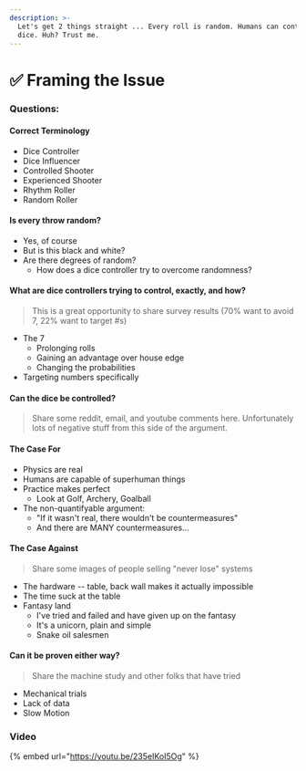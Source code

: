 ```yaml
---
description: >-
  Let's get 2 things straight ... Every roll is random. Humans can control the
  dice. Huh? Trust me.
---
```


# ✅ Framing the Issue

### Questions:

#### Correct Terminology

* Dice Controller
* Dice Influencer
* Controlled Shooter
* Experienced Shooter
* Rhythm Roller
* Random Roller

#### Is every throw random?

* Yes, of course
* But is this black and white?
* Are there degrees of random?
  * How does a dice controller try to overcome randomness?

#### What are dice controllers trying to control, exactly, and how?

> This is a great opportunity to share survey results (70% want to avoid 7, 22% want to target #s)

* The 7
  * Prolonging rolls
  * Gaining an advantage over house edge
  * Changing the probabilities
* Targeting numbers specifically

#### Can the dice be controlled?

> Share some reddit, email, and youtube comments here. Unfortunately lots of negative stuff from this side of the argument.

#### The Case For&#x20;

* Physics are real
* Humans are capable of superhuman things
* Practice makes perfect
  * Look at Golf, Archery, Goalball
* The non-quantifyable argument:&#x20;
  * "If it wasn't real, there wouldn't be countermeasures"
  * And there are MANY countermeasures...

#### The Case Against&#x20;

> Share some images of people selling "never lose" systems

* The hardware -- table, back wall makes it actually impossible
* The time suck at the table
* Fantasy land
  * I've tried and failed and have given up on the fantasy
  * It's a unicorn, plain and simple
  * Snake oil salesmen

#### Can it be proven either way?

> Share the machine study and other folks that have tried

* Mechanical trials
* Lack of data
* Slow Motion

### Video

{% embed url="https://youtu.be/235eIKoI5Og" %}

